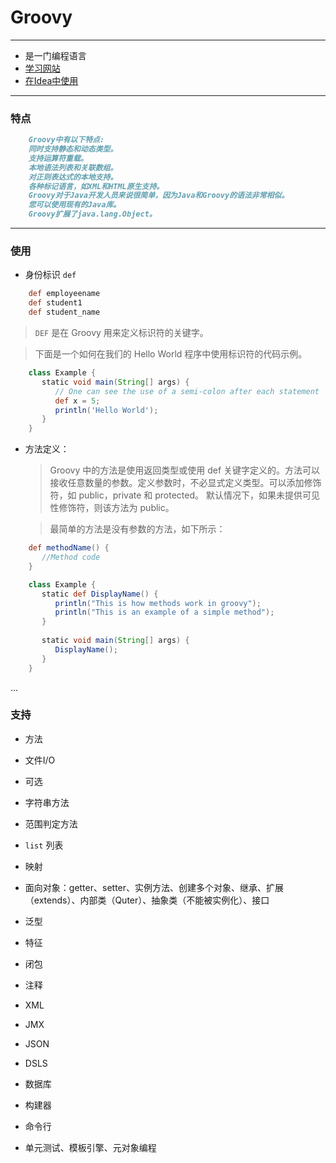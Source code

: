 # Groovy
---
-   是一门编程语言
-   [学习网站](https://www.w3cschool.cn/groovy/groovy_overview.html)
-   [在Idea中使用](https://blog.csdn.net/w_y_x_y/article/details/102930248)
---
### 特点
```markdown
    Groovy中有以下特点:
    同时支持静态和动态类型。
    支持运算符重载。
    本地语法列表和关联数组。
    对正则表达式的本地支持。
    各种标记语言，如XML和HTML原生支持。
    Groovy对于Java开发人员来说很简单，因为Java和Groovy的语法非常相似。
    您可以使用现有的Java库。
    Groovy扩展了java.lang.Object。
```
---
### 使用
-   身份标识 `def`
```groovy
    def employeename 
    def student1 
    def student_name
```
   > `DEF` 是在 Groovy 用来定义标识符的关键字。
     
   > 下面是一个如何在我们的 Hello World 程序中使用标识符的代码示例。
```groovy
    class Example {
       static void main(String[] args) {
          // One can see the use of a semi-colon after each statement
          def x = 5;
          println('Hello World'); 
       }
    }
```
-   方法定义：
    >Groovy 中的方法是使用返回类型或使用 def 关键字定义的。方法可以接收任意数量的参数。定义参数时，不必显式定义类型。可以添加修饰符，如 public，private 和 protected。
     默认情况下，如果未提供可见性修饰符，则该方法为 public。
     
    >最简单的方法是没有参数的方法，如下所示：
```groovy
    def methodName() { 
       //Method code 
    }
```
```groovy
    class Example {
       static def DisplayName() {
          println("This is how methods work in groovy");
          println("This is an example of a simple method");
       } 
    	
       static void main(String[] args) {
          DisplayName();
       } 
    }
```
...

### 支持
-   方法
-   文件I/O
-   可选
-   字符串方法
-   范围判定方法
-   `list` 列表
-   映射
-   面向对象：getter、setter、实例方法、创建多个对象、继承、扩展（extends）、内部类（Quter）、抽象类（不能被实例化）、接口

-   泛型
-   特征
-   闭包
-   注释
-   XML
-   JMX
-   JSON
-   DSLS
-   数据库
-   构建器
-   命令行
-   单元测试、模板引擎、元对象编程
